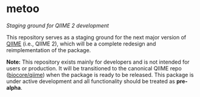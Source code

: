 metoo
=====

*Staging ground for QIIME 2 development*

This repository serves as a staging ground for the next major version of
[QIIME](http://qiime.org/) (i.e., QIIME 2), which will be a complete redesign
and reimplementation of the package.

**Note:** This repository exists mainly for developers and is not intended for
users or production. It will be transitioned to the canonical QIIME repo
([biocore/qiime](https://github.com/biocore/qiime)) when the package is ready
to be released. This package is under active development and all functionality
should be treated as **pre-alpha**.
